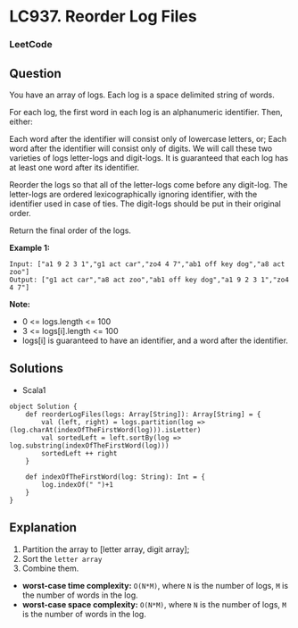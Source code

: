 # LC937. Reorder Log Files

### LeetCode

## Question

You have an array of logs.  Each log is a space delimited string of words.

For each log, the first word in each log is an alphanumeric identifier.  Then, either:

Each word after the identifier will consist only of lowercase letters, or;
Each word after the identifier will consist only of digits.
We will call these two varieties of logs letter-logs and digit-logs.  It is guaranteed that each log has at least one word after its identifier.

Reorder the logs so that all of the letter-logs come before any digit-log.  The letter-logs are ordered lexicographically ignoring identifier, with the identifier used in case of ties.  The digit-logs should be put in their original order.

Return the final order of the logs.

**Example 1:**
```
Input: ["a1 9 2 3 1","g1 act car","zo4 4 7","ab1 off key dog","a8 act zoo"]
Output: ["g1 act car","a8 act zoo","ab1 off key dog","a1 9 2 3 1","zo4 4 7"]
```

**Note:**

* 0 <= logs.length <= 100
* 3 <= logs[i].length <= 100
* logs[i] is guaranteed to have an identifier, and a word after the identifier.

## Solutions

* Scala1
```
object Solution {
    def reorderLogFiles(logs: Array[String]): Array[String] = {
        val (left, right) = logs.partition(log => (log.charAt(indexOfTheFirstWord(log))).isLetter)
        val sortedLeft = left.sortBy(log => log.substring(indexOfTheFirstWord(log)))
        sortedLeft ++ right               
    }
    
    def indexOfTheFirstWord(log: String): Int = {
        log.indexOf(" ")+1
    }
}
```

## Explanation

1. Partition the array to [letter array, digit array];
2. Sort the `letter array`
3. Combine them.

* **worst-case time complexity:** `O(N*M)`, where `N` is the number of logs, `M` is the number of words in the log.
* **worst-case space complexity:** `O(N*M)`, where `N` is the number of logs, `M` is the number of words in the log.
